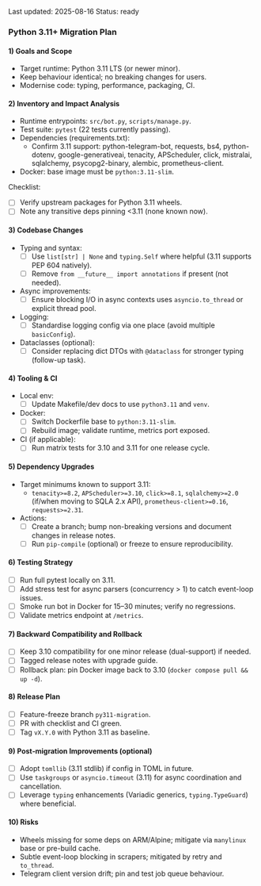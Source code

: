 Last updated: 2025-08-16
Status: ready

### Python 3.11+ Migration Plan

#### 1) Goals and Scope
- Target runtime: Python 3.11 LTS (or newer minor).
- Keep behaviour identical; no breaking changes for users.
- Modernise code: typing, performance, packaging, CI.

#### 2) Inventory and Impact Analysis
- Runtime entrypoints: `src/bot.py`, `scripts/manage.py`.
- Test suite: `pytest` (22 tests currently passing).
- Dependencies (requirements.txt):
  - Confirm 3.11 support: python-telegram-bot, requests, bs4, python-dotenv, google-generativeai, tenacity, APScheduler, click, mistralai, sqlalchemy, psycopg2-binary, alembic, prometheus-client.
- Docker: base image must be `python:3.11-slim`.

Checklist:
- [ ] Verify upstream packages for Python 3.11 wheels.
- [ ] Note any transitive deps pinning <3.11 (none known now).

#### 3) Codebase Changes
- Typing and syntax:
  - [ ] Use `list[str] | None` and `typing.Self` where helpful (3.11 supports PEP 604 natively).
  - [ ] Remove `from __future__ import annotations` if present (not needed).
- Async improvements:
  - [ ] Ensure blocking I/O in async contexts uses `asyncio.to_thread` or explicit thread pool.
- Logging:
  - [ ] Standardise logging config via one place (avoid multiple `basicConfig`).
- Dataclasses (optional):
  - [ ] Consider replacing dict DTOs with `@dataclass` for stronger typing (follow-up task).

#### 4) Tooling & CI
- Local env:
  - [ ] Update Makefile/dev docs to use `python3.11` and `venv`.
- Docker:
  - [ ] Switch Dockerfile base to `python:3.11-slim`.
  - [ ] Rebuild image; validate runtime, metrics port exposed.
- CI (if applicable):
  - [ ] Run matrix tests for 3.10 and 3.11 for one release cycle.

#### 5) Dependency Upgrades
- Target minimums known to support 3.11:
  - `tenacity>=8.2`, `APScheduler>=3.10`, `click>=8.1`, `sqlalchemy>=2.0` (if/when moving to SQLA 2.x API), `prometheus-client>=0.16`, `requests>=2.31`.
- Actions:
  - [ ] Create a branch; bump non-breaking versions and document changes in release notes.
  - [ ] Run `pip-compile` (optional) or freeze to ensure reproducibility.

#### 6) Testing Strategy
- [ ] Run full pytest locally on 3.11.
- [ ] Add stress test for async parsers (concurrency > 1) to catch event-loop issues.
- [ ] Smoke run bot in Docker for 15–30 minutes; verify no regressions.
- [ ] Validate metrics endpoint at `/metrics`.

#### 7) Backward Compatibility and Rollback
- [ ] Keep 3.10 compatibility for one minor release (dual-support) if needed.
- [ ] Tagged release notes with upgrade guide.
- [ ] Rollback plan: pin Docker image back to 3.10 (`docker compose pull && up -d`).

#### 8) Release Plan
- [ ] Feature-freeze branch `py311-migration`.
- [ ] PR with checklist and CI green.
- [ ] Tag `vX.Y.0` with Python 3.11 as baseline.

#### 9) Post‑migration Improvements (optional)
- [ ] Adopt `tomllib` (3.11 stdlib) if config in TOML in future.
- [ ] Use `taskgroups` or `asyncio.timeout` (3.11) for async coordination and cancellation.
- [ ] Leverage `typing` enhancements (Variadic generics, `typing.TypeGuard`) where beneficial.

#### 10) Risks
- Wheels missing for some deps on ARM/Alpine; mitigate via `manylinux` base or pre-build cache.
- Subtle event-loop blocking in scrapers; mitigated by retry and `to_thread`.
- Telegram client version drift; pin and test job queue behaviour.
